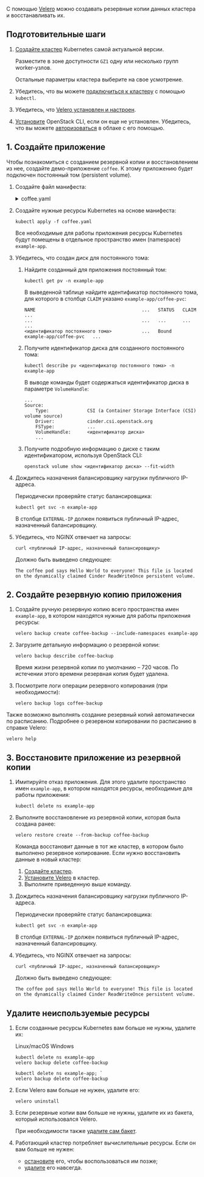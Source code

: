 С помощью [Velero](https://velero.io/docs/main/) можно создавать резервные копии данных кластера и восстанавливать их.

## Подготовительные шаги

1. [Создайте кластер](../../service-management/create-cluster) Kubernetes самой актуальной версии.

   Разместите в зоне доступности `GZ1` одну или несколько групп worker-узлов.

   Остальные параметры кластера выберите на свое усмотрение.

1. Убедитесь, что вы можете [подключиться к кластеру](../../connect/kubectl) с помощью `kubectl`.
1. Убедитесь, что [Velero установлен и настроен](../../install-tools/velero).
1. [Установите](/ru/tools-for-using-services/cli/openstack-cli) OpenStack CLI, если он еще не установлен. Убедитесь, что вы можете [авторизоваться](/ru/tools-for-using-services/cli/openstack-cli) в облаке с его помощью.

## 1. Создайте приложение

Чтобы познакомиться с созданием резервной копии и восстановлением из нее, создайте демо-приложение `coffee`. К этому приложению будет подключен постоянный том (persistent volume).

1. Создайте файл манифеста:

   <details>
   <summary markdown="span">coffee.yaml</summary>

   ```yaml
   apiVersion: v1
   kind: Namespace
   metadata:
     name: example-app

   ---
   apiVersion: v1
   kind: PersistentVolumeClaim
   metadata:
     name: coffee-pvc
     namespace: example-app
   spec:
     accessModes:
       - ReadWriteOnce
     resources:
       requests:
         storage: 1Gi
     storageClassName: "csi-ceph-hdd-gz1"

   ---
   apiVersion: apps/v1
   kind: Deployment
   metadata:
     name: coffee
     namespace: example-app
   spec:
     replicas: 1
     selector:
       matchLabels:
         app: coffee
     template:
       metadata:
         labels:
           app: coffee
       spec:
         volumes:
           - name: coffee-volume
             persistentVolumeClaim:
               claimName: coffee-pvc
         initContainers:
           - name: write-html-for-nginx
             image: busybox
             volumeMounts:
               - name: coffee-volume
                 mountPath: /usr/share/nginx/html
             command: ["/bin/sh", "-c"]
             args:
               [
                 'echo "The coffee pod says Hello World to everyone! This file is located on the dynamically claimed Cinder ReadWriteOnce persistent volume." > /usr/share/nginx/html/index.html',
               ]
         containers:
           - name: coffee
             image: nginxdemos/nginx-hello
             volumeMounts:
               - name: coffee-volume
                 mountPath: /usr/share/nginx/html
             ports:
               - containerPort: 8080

   ---
   apiVersion: v1
   kind: Service
   metadata:
     name: coffee-svc
     namespace: example-app
   spec:
     type: LoadBalancer
     ports:
       - port: 80
         targetPort: 8080
         protocol: TCP
         name: http
     selector:
       app: coffee
   ```

   </details>

1. Создайте нужные ресурсы Kubernetes на основе манифеста:

   ```console
   kubectl apply -f coffee.yaml
   ```

   Все необходимые для работы приложения ресурсы Kubernetes будут помещены в отдельное пространство имен (namespace) `example-app`.

1. Убедитесь, что создан диск для постоянного тома:

   1. Найдите созданный для приложения постоянный том:

      ```console
      kubectl get pv -n example-app
      ```

      В выведенной таблице найдите идентификатор постоянного тома, для которого в столбце `CLAIM` указано `example-app/coffee-pvc`:

      ```text
      NAME                                       ...   STATUS   CLAIM                    ...
      ...                                        ...   ...      ...                      ...
      <идентификатор постоянного тома>           ...   Bound    example-app/coffee-pvc   ...
      ```

   1. Получите идентификатор диска для созданного постоянного тома:

      ```console
      kubectl describe pv <идентификатор постоянного тома> -n example-app
      ```

      В выводе команды будет содержаться идентификатор диска в параметре `VolumeHandle`:

      ```text
      ...
      Source:
          Type:              CSI (a Container Storage Interface (CSI) volume source)
          Driver:            cinder.csi.openstack.org
          FSType:            ...
          VolumeHandle:      <идентификатор диска>
          ...
      ```

   1. Получите подробную информацию о диске с таким идентификатором, используя OpenStack CLI:

      ```console
      openstack volume show <идентификатор диска> --fit-width
      ```

1. Дождитесь назначения балансировщику нагрузки публичного IP-адреса.

   Периодически проверяйте статус балансировщика:

   ```console
   kubectl get svc -n example-app
   ```

   В столбце `EXTERNAL-IP` должен появиться публичный IP-адрес, назначенный балансировщику.

1. Убедитесь, что NGINX отвечает на запросы:

   ```console
   curl <публичный IP-адрес, назначенный балансировщику>
   ```

   Должно быть выведено следующее:

   ```text
   The coffee pod says Hello World to everyone! This file is located on the dynamically claimed Cinder ReadWriteOnce persistent volume.
   ```

## 2. Создайте резервную копию приложения

1. Создайте ручную резервную копию всего пространства имен `example-app`, в котором находятся нужные для работы приложения ресурсы:

   ```console
   velero backup create coffee-backup --include-namespaces example-app
   ```

1. Загрузите детальную информацию о резервной копии:

   ```console
   velero backup describe coffee-backup
   ```

   <warn>

   Время жизни резервной копии по умолчанию – 720 часов. По истечении этого времени резервная копия будет удалена.

   </warn>

1. Посмотрите логи операции резервного копирования (при необходимости):

   ```console
   velero backup logs coffee-backup
   ```

Также возможно выполнять создание резервный копий автоматически по расписанию. Подробнее о резервном копировании по расписанию в справке Velero:

```console
velero help
```

## 3. Восстановите приложение из резервной копии

1. Имитируйте отказ приложения. Для этого удалите пространство имен `example-app`, в котором находятся ресурсы, необходимые для работы приложения:

   ```console
   kubectl delete ns example-app
   ```

1. Выполните восстановление из резервной копии, которая была создана ранее:

   ```console
   velero restore create --from-backup coffee-backup
   ```

   Команда восстановит данные в тот же кластер, в котором было выполнено резервное копирование. Если нужно восстановить данные в новый кластер:

   1. [Создайте кластер](../../service-management/create-cluster).
   1. [Установите Velero](../../install-tools/velero) в кластер.
   1. Выполните приведенную выше команду.

1. Дождитесь назначения балансировщику нагрузки публичного IP-адреса.

   Периодически проверяйте статус балансировщика:

   ```console
   kubectl get svc -n example-app
   ```

   В столбце `EXTERNAL-IP` должен появиться публичный IP-адрес, назначенный балансировщику.

1. Убедитесь, что NGINX отвечает на запросы:

   ```console
   curl <публичный IP-адрес, назначенный балансировщику>
   ```

   Должно быть выведено следующее:

   ```text
   The coffee pod says Hello World to everyone! This file is located on the dynamically claimed Cinder ReadWriteOnce persistent volume.
   ```

## Удалите неиспользуемые ресурсы

1. Если созданные ресурсы Kubernetes вам больше не нужны, удалите их:

   <tabs>
   <tablist>
   <tab>Linux/macOS</tab>
   <tab>Windows</tab>
   </tablist>
   <tabpanel>

   ```console
   kubectl delete ns example-app
   velero backup delete coffee-backup

   ```

   </tabpanel>
   <tabpanel>

   ```console
   kubectl delete ns example-app; `
   velero backup delete coffee-backup
   ```

   </tabpanel>
   </tabs>

1. Если Velero вам больше не нужен, удалите его:

   ```console
   velero uninstall
   ```

1. Если резервные копии вам больше не нужны, удалите их из бакета, который использовался Velero.

   При необходимости также [удалите сам бакет](/ru/storage/s3/service-management/buckets/manage-bucket#udalenie_baketa).

1. Работающий кластер потребляет вычислительные ресурсы. Если он вам больше не нужен:

   - [остановите](../../service-management/manage-cluster#zapustit_ili_ostanovit_klaster) его, чтобы воспользоваться им позже;
   - [удалите](../../service-management/manage-cluster#delete_cluster) его навсегда.
